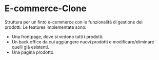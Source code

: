 # E-commerce-Clone
Struttura per un finto e-commerce con le funzionalità di gestione dei prodotti. Le features implementate sono: 
- Una frontpage, dove si vedono tutti i prodotti.
- Un back office da cui aggiungere nuovi prodotti e modificare/eliminare quelli già esistenti.
- Una pagina prodotto.
